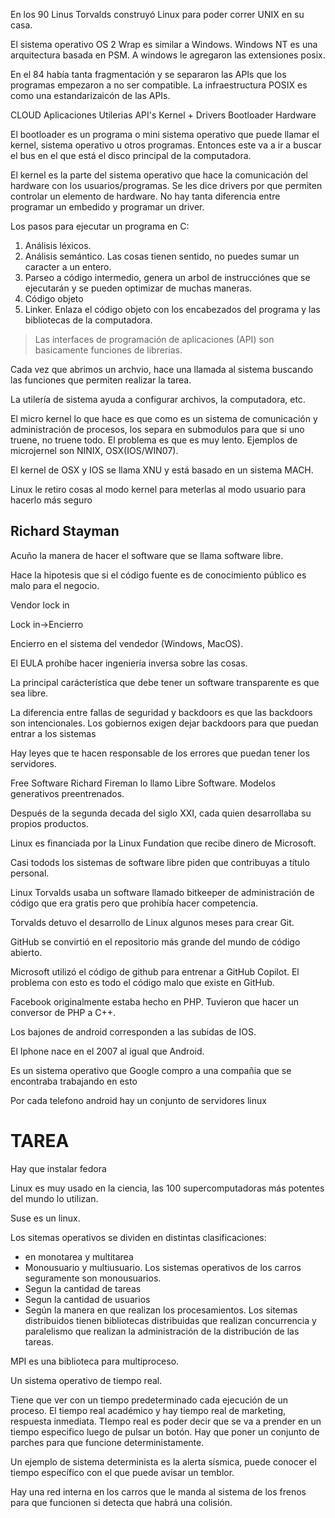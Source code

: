 En los 90 Linus Torvalds construyó Linux para poder correr UNIX en su casa.

El sistema operativo OS 2 Wrap es similar a Windows.
Windows NT es una arquitectura basada en PSM. A windows le agregaron las extensiones posix.

En el 84 había tanta fragmentación y se separaron las APIs que los programas empezaron a no ser compatible. La infraestructura POSIX es como una estandarizaicón de las APIs.

CLOUD
Aplicaciones
Utilerias
API's
Kernel + Drivers
Bootloader
Hardware

El bootloader es un programa o mini sistema operativo que puede llamar el kernel, sistema operativo u otros programas.
Entonces este va a ir a buscar el bus en el que está el disco principal de la computadora.

El kernel es la parte del sistema operativo que hace la comunicación del hardware con los usuarios/programas. Se les dice drivers por que permiten controlar un elemento de hardware. No hay tanta diferencia entre programar un embedido y programar un driver.

Los pasos para ejecutar un programa en C:
1. Análisis léxicos.
2. Análisis semántico. Las cosas tienen sentido, no puedes sumar un caracter a un entero.
3. Parseo a código intermedio, genera un arbol de instrucciónes que se ejecutarán y se pueden optimizar de muchas maneras. 
4. Código objeto
5. Linker. Enlaza el código objeto con los encabezados del programa y las bibliotecas de la computadora.

> Las interfaces de programación de aplicaciones (API) son basicamente funciones de librerias.

Cada vez que abrimos un archvio, hace una llamada al sistema buscando las funciones que permiten realizar la tarea.

La utilería de sistema ayuda a configurar archivos, la computadora, etc.

El micro kernel lo que hace es que como es un sistema de comunicación y administración de procesos, los separa en submodulos para que si uno truene, no truene todo. El problema es que es muy lento. Ejemplos de microjernel son NINIX, OSX(IOS/WIN07).

El kernel de OSX y IOS se llama XNU y está basado en un sistema MACH. 

Linux le retiro cosas al modo kernel para meterlas al modo usuario para hacerlo más seguro

## Richard Stayman
Acuño la manera de hacer el software que se llama software libre.

Hace la hipotesis que si el código fuente es de conocimiento público es malo para el negocio.

Vendor lock in

Lock in->Encierro

Encierro en el sistema del vendedor (Windows, MacOS).

El EULA prohíbe hacer ingeniería inversa sobre las cosas.

La principal carácterística que debe tener un software transparente es que sea libre.

La diferencia entre fallas de seguridad y backdoors es que las backdoors son intencionales. Los gobiernos exigen dejar backdoors para que puedan entrar a los sistemas

Hay leyes que te hacen responsable de los errores que puedan tener los servidores.

Free Software Richard Fireman lo llamo Libre Software.
Modelos generativos preentrenados.

Después de la segunda decada del siglo XXI, cada quien desarrollaba su propios productos.

Linux es financiada por la Linux Fundation que recibe dinero de Microsoft.

Casi todods los sistemas de software libre piden que contribuyas a título personal.

Linux Torvalds usaba un software llamado bitkeeper de administración de código que era gratis pero que prohibía hacer competencia.

Torvalds detuvo el desarrollo de Linux algunos meses para crear Git.

GitHub se convirtió en el repositorio más grande del mundo de código abierto.

Microsoft utilizó el código de github para entrenar a GitHub Copilot. El problema con esto es todo el código malo que existe en GitHub.

Facebook originalmente estaba hecho en PHP. Tuvieron que hacer un conversor de PHP a C++.

Los bajones de android corresponden a las subidas de IOS.

El Iphone nace en el 2007 al igual que Android.

Es un sistema operativo que Google compro a una compañia que se encontraba trabajando en esto

Por cada telefono android hay un conjunto de servidores linux

# TAREA
Hay que instalar fedora

Linux es muy usado en la ciencia, las 100 supercomputadoras más potentes del mundo lo utilizan.

Suse es un linux.

Los sitemas operativos se dividen en distintas clasificaciones:
- en monotarea y multitarea
- Monousuario y multiusuario.
    Los sistemas operativos de los carros seguramente son monousuarios.
- Segun la cantidad de tareas
- Segun la cantidad de usuarios
- Según la manera en que realizan los procesamientos. Los sitemas distribuidos tienen bibliotecas distribuidas que realizan concurrencia y paralelismo que realizan la administración de la distribución de las tareas.

MPI es una biblioteca para multiproceso.

Un sistema operativo de tiempo real.

Tiene que ver con un tiempo predeterminado cada ejecución de un proceso. El tiempo real académico y hay tiempo real de marketing, respuesta inmediata.
TIempo real es poder decir que se va a prender en un tiempo especifico luego de pulsar un botón. Hay que poner un conjunto de parches para que funcione deterministamente.

Un ejemplo de sistema determinista es la alerta sísmica, puede conocer el tiempo específico con el que puede avisar un temblor.

Hay una red interna en los carros que le manda al sistema de los frenos para que funcionen si detecta que habrá una colisión.